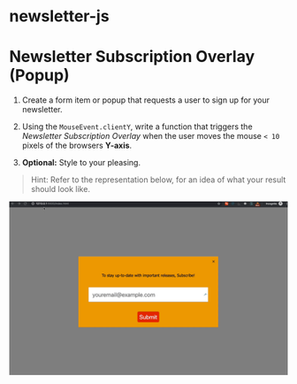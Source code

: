 # newsletter-js

# Newsletter Subscription Overlay (Popup)

1. Create a form item or popup that requests a user to sign up for your newsletter.

1. Using the `MouseEvent.clientY`, write a function that triggers the _Newsletter Subscription Overlay_ when the user moves the mouse `< 10` pixels of the browsers **Y-axis**.

1. **Optional:** Style to your pleasing.

> Hint: Refer to the representation below, for an idea of what your result should look like.

![demo](./assets/demo.gif)
